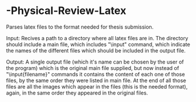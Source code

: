 # -Physical-Review-Latex
Parses latex files to the format needed for thesis submission.

Input:
Recives a path to a directory where all latex files are in.
The directory should include a main file, which includes "\input" command, which indicate
the names of the different files which should be included in the output file.

Output:
A single output file (which it's name can be chosen by the user of the program)
which is the original main file supplied, but now instead of "\input{filename}" commands
it contains the content of each one of those files, by the same order they were listed in main file.
At the end of all those files are all the images which appear in the files (this is the needed format), again,
in the same order they appeared in the original files.
